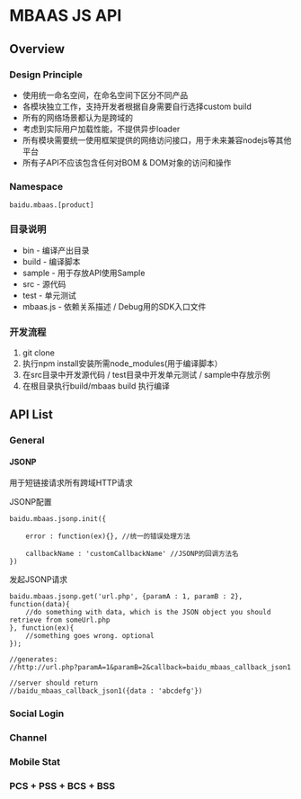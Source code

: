 MBAAS JS API
============

## Overview

### Design Principle

* 使用统一命名空间，在命名空间下区分不同产品
* 各模块独立工作，支持开发者根据自身需要自行选择custom build
* 所有的网络场景都认为是跨域的
* 考虑到实际用户加载性能，不提供异步loader
* 所有模块需要统一使用框架提供的网络访问接口，用于未来兼容nodejs等其他平台
* 所有子API不应该包含任何对BOM & DOM对象的访问和操作

### Namespace

    baidu.mbaas.[product]

### 目录说明

* bin - 编译产出目录
* build - 编译脚本
* sample - 用于存放API使用Sample
* src - 源代码
* test - 单元测试
* mbaas.js - 依赖关系描述 / Debug用的SDK入口文件

### 开发流程

1. git clone
1. 执行npm install安装所需node_modules(用于编译脚本）
1. 在src目录中开发源代码 / test目录中开发单元测试 / sample中存放示例
1. 在根目录执行build/mbaas build 执行编译

## API List

### General

#### JSONP

用于短链接请求所有跨域HTTP请求

JSONP配置
    
    baidu.mbaas.jsonp.init({
    
        error : function(ex){}, //统一的错误处理方法
    
        callbackName : 'customCallbackName' //JSONP的回调方法名
    })
    
发起JSONP请求
    
    baidu.mbaas.jsonp.get('url.php', {paramA : 1, paramB : 2}, function(data){
        //do something with data, which is the JSON object you should retrieve from someUrl.php
    }, function(ex){ 
        //something goes wrong. optional
    });
    
    //generates: 
    //http://url.php?paramA=1&paramB=2&callback=baidu_mbaas_callback_json1
    
    //server should return
    //baidu_mbaas_callback_json1({data : 'abcdefg'})
    

### Social Login

### Channel

### Mobile Stat

### PCS + PSS + BCS + BSS
